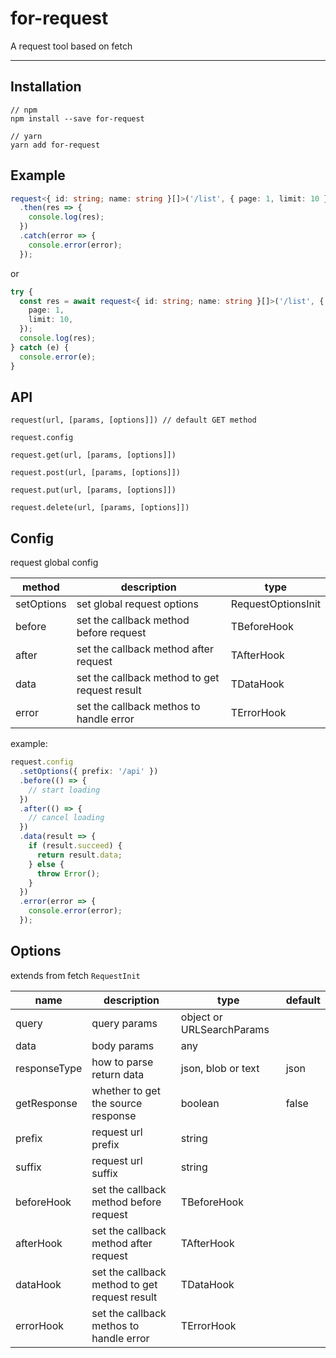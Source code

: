 # for-request

A request tool based on fetch

---

## Installation

```
// npm
npm install --save for-request

// yarn
yarn add for-request
```

## Example

```ts
request<{ id: string; name: string }[]>('/list', { page: 1, limit: 10 })
  .then(res => {
    console.log(res);
  })
  .catch(error => {
    console.error(error);
  });
```

or

```ts
try {
  const res = await request<{ id: string; name: string }[]>('/list', {
    page: 1,
    limit: 10,
  });
  console.log(res);
} catch (e) {
  console.error(e);
}
```

## API

`request(url, [params, [options]]) // default GET method`

`request.config`

`request.get(url, [params, [options]])`

`request.post(url, [params, [options]])`

`request.put(url, [params, [options]])`

`request.delete(url, [params, [options]])`

## Config

request global config

| method     | description                                   | type               |
| ---------- | --------------------------------------------- | ------------------ |
| setOptions | set global request options                    | RequestOptionsInit |
| before     | set the callback method before request        | TBeforeHook        |
| after      | set the callback method after request         | TAfterHook         |
| data       | set the callback method to get request result | TDataHook          |
| error      | set the callback methos to handle error       | TErrorHook         |

example:

```ts
request.config
  .setOptions({ prefix: '/api' })
  .before(() => {
    // start loading
  })
  .after(() => {
    // cancel loading
  })
  .data(result => {
    if (result.succeed) {
      return result.data;
    } else {
      throw Error();
    }
  })
  .error(error => {
    console.error(error);
  });
```

## Options

extends from fetch `RequestInit`

| name         | description                                   | type                      | default |
| ------------ | --------------------------------------------- | ------------------------- | ------- |
| query        | query params                                  | object or URLSearchParams |
| data         | body params                                   | any                       |
| responseType | how to parse return data                      | json, blob or text        | json    |
| getResponse  | whether to get the source response            | boolean                   | false   |
| prefix       | request url prefix                            | string                    |
| suffix       | request url suffix                            | string                    |
| beforeHook   | set the callback method before request        | TBeforeHook               |
| afterHook    | set the callback method after request         | TAfterHook                |
| dataHook     | set the callback method to get request result | TDataHook                 |
| errorHook    | set the callback methos to handle error       | TErrorHook                |
